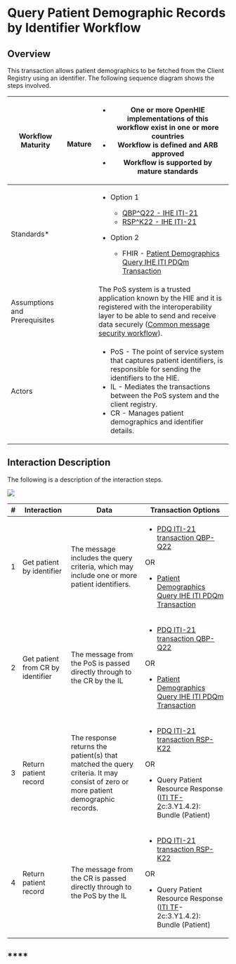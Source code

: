 # Query Patient Demographic Records by Identifier Workflow

## Overview

This transaction allows patient demographics to be fetched from the Client Registry using an identifier. The following sequence diagram shows the steps involved.

| **Workflow Maturity**         | <p><img src="https://lh5.googleusercontent.com/Vp6XBRGu-U_Dmd5EKNpCZvEEum0CxOcHOj9NgHh8UMMNLMlXHmLcUE_YWueDRr4uqWLzpPfzSBLJ2k33XQIelLypjQ4wyrD17-t33GtLa8fFxW9AYDvXhiJmBl4VaLgKDg" alt=""></p><p> <strong>Mature</strong></p> | <ul><li><strong>One or more OpenHIE implementations of this workflow exist in one or more countries</strong></li><li><strong>Workflow is defined and ARB approved</strong></li><li><strong>Workflow is supported by mature standards</strong></li></ul>                                                                                                                                                                                                                             |
| ----------------------------- | ----------------------------------------------------------------------------------------------------------------------------------------------------------------------------------------------------------------------------- | ----------------------------------------------------------------------------------------------------------------------------------------------------------------------------------------------------------------------------------------------------------------------------------------------------------------------------------------------------------------------------------------------------------------------------------------------------------------------------------- |
| Standards\*                   |                                                                                                                                                                                                                               | <ul><li><p>Option 1</p><ul><li><a href="https://www.ihe.net/uploadedFiles/Documents/ITI/IHE_ITI_TF_Vol2a.pdf">QBP^Q22 - IHE ITI-21</a></li><li><a href="https://www.ihe.net/uploadedFiles/Documents/ITI/IHE_ITI_TF_Vol2a.pdf">RSP^K22 - IHE ITI-21</a></li></ul></li><li><p>Option 2</p><ul><li>FHIR - <a href="http://ihe.net/uploadedFiles/Documents/ITI/IHE_ITI_Suppl_PDQm_Rev1.0_PC_2014-06-06.pdf">Patient Demographics Query IHE ITI PDQm Transaction</a></li></ul></li></ul> |
| Assumptions and Prerequisites |                                                                                                                                                                                                                               | The PoS system is a trusted application known by the HIE and it is registered with the interoperability layer to be able to send and receive data securely ([Common message security workflow](https://wiki.ohie.org/display/documents/Common+message+security+workflow)).                                                                                                                                                                                                          |
| Actors                        |                                                                                                                                                                                                                               | <ul><li>PoS - The point of service system that captures patient identifiers, is responsible for sending the identifiers to the HIE.</li><li>IL - Mediates the transactions between the PoS system and the client registry.</li><li>CR - Manages patient demographics and identifier details.</li></ul>                                                                                                                                                                              |

## **Interaction Description**

The following is a description of the interaction steps.

![](https://lh4.googleusercontent.com/E7KhcHt2R43LmqTGoZdoOa9aL-Oek0lKdOOZrsF8LUc8kM1Edo7FzujmTK9wNstLUpXKLcG7QfQ8IWP8gMQK45nbXYxvSetQ49irKJ\_sk7aJxF\_r8nlkYAKYB-dkot0B2Q)

| # | Interaction                       | Data                                                                                                                             | Transaction Options                                                                                                                                                                                                                                                                                                                          |
| - | --------------------------------- | -------------------------------------------------------------------------------------------------------------------------------- | -------------------------------------------------------------------------------------------------------------------------------------------------------------------------------------------------------------------------------------------------------------------------------------------------------------------------------------------- |
| 1 | Get patient by identifier         | The message includes the query criteria, which may include one or more patient identifiers.                                      | <ul><li><a href="https://wiki.ohie.org/display/documents/Patient+Demographics+Query+IHE+ITI-21+Transaction">PDQ ITI-21 transaction QBP-Q22</a></li></ul><p>OR</p><ul><li><a href="http://ihe.net/uploadedFiles/Documents/ITI/IHE_ITI_Suppl_PDQm_Rev1.0_PC_2014-06-06.pdf">Patient Demographics Query IHE ITI PDQm Transaction</a></li></ul>  |
| 2 | Get patient from CR by identifier | The message from the PoS is passed directly through to the CR by the IL                                                          | <ul><li><a href="https://wiki.ohie.org/display/documents/Patient+Demographics+Query+IHE+ITI-21+Transaction">PDQ ITI-21 transaction QBP-Q22</a></li></ul><p>OR</p><ul><li><a href="http://ihe.net/uploadedFiles/Documents/ITI/IHE_ITI_Suppl_PDQm_Rev1.0_PC_2014-06-06.pdf">Patient Demographics Query IHE ITI PDQm Transaction</a></li></ul>  |
| 3 | Return patient record             | The response returns the patient(s) that matched the query criteria. It may consist of zero or more patient demographic records. | <ul><li><a href="https://wiki.ohie.org/display/documents/Patient+Demographics+Query+IHE+ITI-21+Transaction">PDQ ITI-21 transaction RSP-K22</a></li></ul><p>OR</p><ul><li>Query Patient Resource Response (<a href="https://www.ihe.net/uploadedFiles/Documents/ITI/IHE_ITI_TF_Vol2a.pdf">ITI TF-2</a>c:3.Y1.4.2): Bundle (Patient)</li></ul> |
| 4 | Return patient record             | The message from the CR is passed directly through to the PoS by the IL                                                          | <ul><li><a href="https://wiki.ohie.org/display/documents/Patient+Demographics+Query+IHE+ITI-21+Transaction">PDQ ITI-21 transaction RSP-K22</a></li></ul><p>OR</p><ul><li>Query Patient Resource Response (<a href="https://www.ihe.net/uploadedFiles/Documents/ITI/IHE_ITI_TF_Vol2a.pdf">ITI TF</a>-2c:3.Y1.4.2): Bundle (Patient)</li></ul> |

## \*\*\*\*
